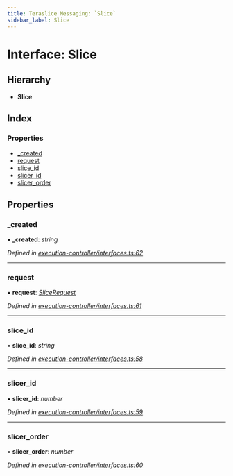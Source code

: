 ```yaml
---
title: Teraslice Messaging: `Slice`
sidebar_label: Slice
---
```


# Interface: Slice

## Hierarchy

* **Slice**

## Index

### Properties

* [_created](slice.md#_created)
* [request](slice.md#request)
* [slice_id](slice.md#slice_id)
* [slicer_id](slice.md#slicer_id)
* [slicer_order](slice.md#slicer_order)

## Properties

###  _created

• **_created**: *string*

*Defined in [execution-controller/interfaces.ts:62](https://github.com/terascope/teraslice/blob/0ae31df4/packages/teraslice-messaging/src/execution-controller/interfaces.ts#L62)*

___

###  request

• **request**: *[SliceRequest](slicerequest.md)*

*Defined in [execution-controller/interfaces.ts:61](https://github.com/terascope/teraslice/blob/0ae31df4/packages/teraslice-messaging/src/execution-controller/interfaces.ts#L61)*

___

###  slice_id

• **slice_id**: *string*

*Defined in [execution-controller/interfaces.ts:58](https://github.com/terascope/teraslice/blob/0ae31df4/packages/teraslice-messaging/src/execution-controller/interfaces.ts#L58)*

___

###  slicer_id

• **slicer_id**: *number*

*Defined in [execution-controller/interfaces.ts:59](https://github.com/terascope/teraslice/blob/0ae31df4/packages/teraslice-messaging/src/execution-controller/interfaces.ts#L59)*

___

###  slicer_order

• **slicer_order**: *number*

*Defined in [execution-controller/interfaces.ts:60](https://github.com/terascope/teraslice/blob/0ae31df4/packages/teraslice-messaging/src/execution-controller/interfaces.ts#L60)*
